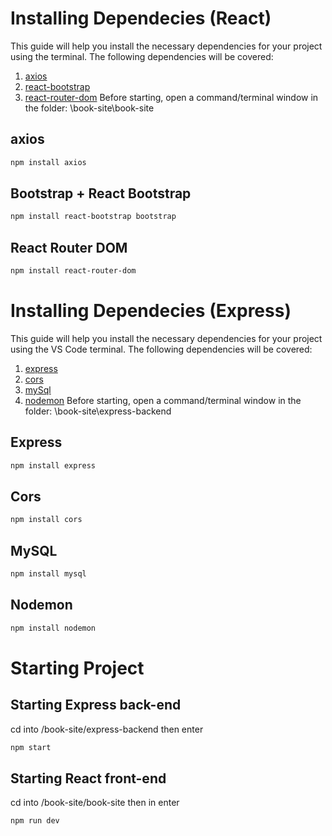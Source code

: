 # Installing Dependecies (React)

This guide will help you install the necessary dependencies for your project using the terminal. The following dependencies will be covered:

1. [axios](#axios)
2. [react-bootstrap](#react-bootstrap)
3. [react-router-dom](#react-router-dom)
Before starting, open a command/terminal window in the folder: \book-site\book-site



## axios

```bash
npm install axios
```

## Bootstrap + React Bootstrap

```bash
npm install react-bootstrap bootstrap 
```

## React Router DOM

```bash
npm install react-router-dom
```

# Installing Dependecies (Express)

This guide will help you install the necessary dependencies for your project using the VS Code terminal. The following dependencies will be covered:

1. [express](#express)
2. [cors](#cors)  
3. [mySql](#mysql)
4. [nodemon](#nodemon)
Before starting, open a command/terminal window in the folder: \book-site\express-backend

## Express
```bash
npm install express
```
## Cors
```bash
npm install cors
```
## MySQL
```bash
npm install mysql
```
## Nodemon
```bash
npm install nodemon
```
# Starting Project
## Starting Express back-end
cd into /book-site/express-backend
then enter
``` bash
npm start
```
## Starting React front-end
cd into /book-site/book-site
then in enter
``` bash
npm run dev
```

